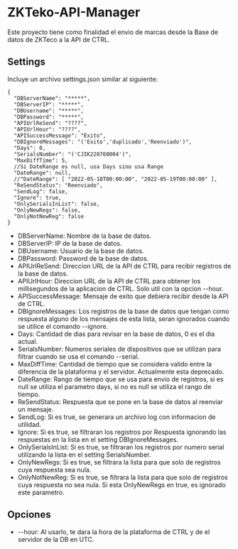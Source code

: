 ﻿# ZKTeko-API-Manager

Este proyecto tiene como finalidad el envio de marcas desde la Base de datos de ZKTeco a la API de CTRL.

## Settings

Incluye un archivo settings.json similar al siguiente:

```
{
  "DBServerName": "*****",
  "DBServerIP": "*****",
  "DBUsername": "*****",
  "DBPassword": "*****",
  "APIUrlReSend": "????",
  "APIUrlHour": "????",
  "APISuccessMessage": "Exito",
  "DBIgnoreMessages": "('Exito','duplicado','Reenviado')",
  "Days": 0,
  "SerialsNumber": "('CJIK220760004')",
  "MaxDiffTime": 5,
  //Si DateRange es null, usa Days sino usa Range
  "DateRange": null,
  //"DateRange": [ "2022-05-18T00:00:00", "2022-05-19T00:00:00" ],
  "ReSendStatus": "Reenviado",
  "SendLog": false,
  "Ignore": true,
  "OnlySerialsInList": false,
  "OnlyNewRegs": false,
  "OnlyNotNewReg": false
}
```
  
- DBServerName: Nombre de la base de datos.
- DBServerIP: IP de la base de datos.
- DBUsername: Usuario de la base de datos.
- DBPassword: Password de la base de datos.
- APIUrlReSend: Direccion URL de la API de CTRL para recibir registros de la base de datos.
- APIUrlHour: Direccion URL de la API de CTRL para obtener los millisegundos de la aplicacion de CTRL. Solo util con la opcion --hour.
- APISuccessMessage: Mensaje de exito que debiera recibir desde la API de CTRL.
- DBIgnoreMessages: Los registros de la base de datos que tengan como respuesta alguno de los mensajes de esta lista, seran ignorados cuando se utilice el comando --ignore.
- Days: Cantidad de dias para revisar en la base de datos, 0 es el dia actual.
- SerialsNumber: Numeros seriales de dispositivos que se utilizan para filtrar cuando se usa el comando --serial.
- MaxDiffTime: Cantidad de tiempo que se considera valido entre la diferencia de la plataforma y el servidor. Actualmente esta deprecado.
- DateRange: Rango de tiempo que se usa para envio de registros, si es null se utiliza el parametro days, si no es null se utiliza el rango de tiempo.
- ReSendStatus: Respuesta que se pone en la base de datos al reenviar un mensaje.
- SendLog: Si es true, se generara un archivo log con informacion de utilidad.
- Ignore: Si es true, se filtraran los registros por Respuesta ignorando las respuestas en la lista en el setting DBIgnoreMessages.
- OnlySerialsInList: Si es true, se filtraran los registros por numero serial utilizando la lista en el setting SerialsNumber.
- OnlyNewRegs: Si es true, se filtrara la lista para que solo de registros cuya respuesta sea nula.
- OnlyNotNewReg:  Si es true, se filtrara la lista para que solo de registros cuya respuesta no sea nula. Si esta OnlyNewRegs en true, es ignorado este parametro.

## Opciones

- --hour: Al usarlo, te dara la hora de la plataforma de CTRL y de el servidor de la DB en UTC.
